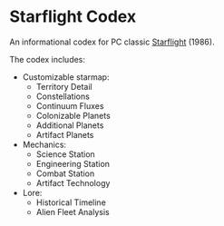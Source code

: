 # Starflight Codex

An informational codex for PC classic [Starflight](https://en.wikipedia.org/wiki/Starflight) (1986).

The codex includes:

- Customizable starmap:
    - Territory Detail
    - Constellations
    - Continuum Fluxes
    - Colonizable Planets
    - Additional Planets
    - Artifact Planets
- Mechanics:
    - Science Station
    - Engineering Station
    - Combat Station
    - Artifact Technology
- Lore:
    - Historical Timeline
    - Alien Fleet Analysis
